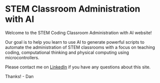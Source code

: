# STEM Classroom Administration with AI

Welcome to the STEM Coding Classroom Administration with AI website!

Our goal is to help you learn to use AI to generate powerful scripts to
automate the administration of STEM classrooms with a focus on teaching
coding, computational thinking and physical computing using microcontrollers.

Please contact me on [LinkedIn](https://www.linkedin.com/in/danmccreary/) 
if you have any questions about this site.

Thanks! - Dan